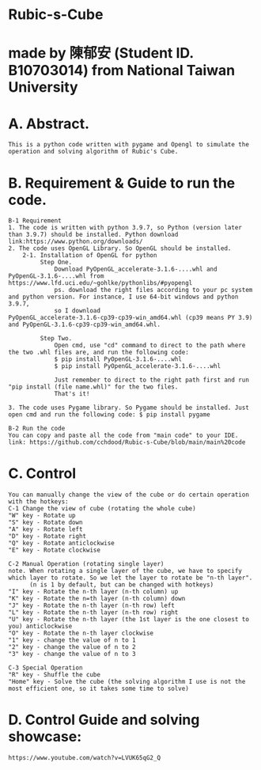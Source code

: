 # Rubic-s-Cube
# made by 陳郁安 (Student ID. B10703014) from National Taiwan University

# A. Abstract.
    This is a python code written with pygame and Opengl to simulate the operation and solving algorithm of Rubic's Cube.

# B. Requirement & Guide to run the code.
    B-1 Requirement
    1. The code is written with python 3.9.7, so Python (version later than 3.9.7) should be installed. Python download link:https://www.python.org/downloads/
    2. The code uses OpenGL Library. So OpenGL should be installed.
        2-1. Installation of OpenGL for python
             Step One. 
                 Download PyOpenGL_accelerate‑3.1.6‑....whl and PyOpenGL‑3.1.6‑....whl from https://www.lfd.uci.edu/~gohlke/pythonlibs/#pyopengl
                 ps. download the right files according to your pc system and python version. For instance, I use 64-bit windows and python 3.9.7,
                 so I download PyOpenGL_accelerate‑3.1.6‑cp39‑cp39‑win_amd64.whl (cp39 means PY 3.9) and PyOpenGL‑3.1.6‑cp39‑cp39‑win_amd64.whl.
                 
             Step Two. 
                 Open cmd, use "cd" command to direct to the path where the two .whl files are, and run the following code:
                 $ pip install PyOpenGL-3.1.6-....whl
                 $ pip install PyOpenGL_accelerate-3.1.6-....whl
                 
                 Just remember to direct to the right path first and run "pip install (file name.whl)" for the two files.
                 That's it!
                 
    3. The code uses Pygame library. So Pygame should be installed. Just open cmd and run the following code: $ pip install pygame
      
    B-2 Run the code
    You can copy and paste all the code from "main code" to your IDE. link: https://github.com/cchdood/Rubic-s-Cube/blob/main/main%20code

# C. Control
    You can manually change the view of the cube or do certain operation with the hotkeys:
    C-1 Change the view of cube (rotating the whole cube)
    "W" key - Rotate up
    "S" key - Rotate down
    "A" key - Rotate left
    "D" key - Rotate right
    "Q" key - Rotate anticlockwise
    "E" key - Rotate clockwise
      
    C-2 Manual Operation (rotating single layer)
    note. When rotating a single layer of the cube, we have to specify which layer to rotate. So we let the layer to rotate be "n-th layer". 
          (n is 1 by default, but can be changed with hotkeys)
    "I" key - Rotate the n-th layer (n-th column) up
    "K" key - Rotate the n=th layer (n-th column) down
    "J" key - Rotate the n-th layer (n-th row) left
    "L" key - Rotate the n-th layer (n-th row) right
    "U" key - Rotate the n-th layer (the 1st layer is the one closest to you) anticlockwise
    "O" key - Rotate the n-th layer clockwise
    "1" key - change the value of n to 1
    "2" key - change the value of n to 2
    "3" key - change the value of n to 3
      
    C-3 Special Operation
    "R" key - Shuffle the cube
    "Home" key - Solve the cube (the solving algorithm I use is not the most efficient one, so it takes some time to solve)
      
# D. Control Guide and solving showcase:
    https://www.youtube.com/watch?v=LVUK65qG2_Q
